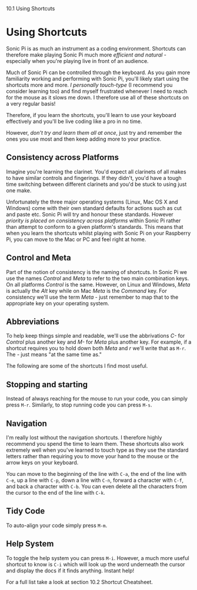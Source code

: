 10.1 Using Shortcuts

# Using Shortcuts

Sonic Pi is as much an instrument as a coding environment. Shortcuts can
therefore make playing Sonic Pi much more *efficient and natural* -
especially when you're playing live in front of an audience.

Much of Sonic Pi can be controlled through the keyboard. As you gain
more familiarity working and performing with Sonic Pi, you'll likely
start using the shortcuts more and more. *I personally touch-type* (I
recommend you consider learning too) and find myself frustrated whenever
I need to reach for the mouse as it slows me down. I therefore use all
of these shortcuts on a very regular basis! 

Therefore, if you learn the shortcuts, you'll learn to use your keyboard
effectively and you'll be live coding like a pro in no time.

However, *don't try and learn them all at once*, just try and remember the
ones you use most and then keep adding more to your practice.

## Consistency across Platforms

Imagine you're learning the clarinet. You'd expect all clarinets of
all makes to have similar controls and fingerings. If they didn't, you'd
have a tough time switching between different clarinets and you'd be
stuck to using just one make.

Unfortunately the three major operating systems (Linux, Mac OS X and
Windows) come with their own standard defaults for actions such as cut
and paste etc. Sonic Pi will try and honour these standards. However
*priority is placed on consistency across platforms* within Sonic Pi
rather than attempt to conform to a given platform's standards. This
means that when you learn the shortcuts whilst playing with Sonic Pi on
your Raspberry Pi, you can move to the Mac or PC and feel right at home.

## Control and Meta

Part of the notion of consistency is the naming of shortcuts. In Sonic
Pi we use the names *Control* and *Meta* to refer to the two main
combination keys. On all platforms *Control* is the same. However, on
Linux and Windows, *Meta* is actually the *Alt* key while on Mac *Meta* is
the *Command* key. For consistency we'll use the term *Meta* - just
remember to map that to the appropriate key on your operating system.

## Abbreviations

To help keep things simple and readable, we'll use the abbrivations *C-*
for *Control* plus another key and *M-* for *Meta* plus another key. For
example, if a shortcut requires you to hold down both *Meta* and *r*
we'll write that as `M-r`. The *-* just means "at the same time as."

The following are some of the shortcuts I find most useful.

## Stopping and starting

Instead of always reaching for the mouse to run your code, you can
simply press `M-r`. Similarly, to stop running code you can press `M-s`.

## Navigation

I'm really lost without the navigation shortcuts. I therefore highly
recommend you spend the time to learn them. These shortcuts also work
extremely well when you've learned to touch type as they use the
standard letters rather than requiring you to move your hand to the
mouse or the arrow keys on your keyboard.

You can move to the beginning of the line with `C-a`, the end of the
line with `C-e`, up a line with `C-p`, down a line with `C-n`, forward a
character with `C-f`, and back a character with `C-b`. You can even
delete all the characters from the cursor to the end of the line with
`C-k`.

## Tidy Code

To auto-align your code simply press `M-m`.

## Help System

To toggle the help system you can press `M-i`. However, a much more
useful shortcut to know is `C-i` which will look up the word underneath
the cursor and display the docs if it finds anything. Instant help!

For a full list take a look at section 10.2 Shortcut Cheatsheet.
